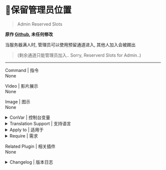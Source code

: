 # 📌保留管理员位置

> Admin Reserved Slots

**原作 [Github](https://github.com/fbef0102/L4D1_2-Plugins/blob/master/l4d_reservedslots), 未任何修改**

当服务器满人时, 管理员可以使用预留通道进入, 其他人加入会被踢出

>(剩余通道只能管理员加入.. Sorry, Reserverd Slots for Admin..)
---
Command | 指令
<br>None

Video | 影片展示
<br>None

Image | 图示
<br>None

<details><summary>ConVar | 控制台变量</summary>

cfg/sourcemod/l4d_reservedslots.cfg
```sourcepawn
// Reserved how many slots for Admin.(0=Off)
// 预留多少位置给管理员加入. (0=关闭)
l4d_reservedslots_adm "1"

// Players with these flags have access to use admin reserved slots. (Empty = Everyone, -1: Nobody)
// 具有这些标志的玩家可以使用管理员保留的插槽 (空=每个人, -1:没有人)
l4d_reservedslots_flag "z"

// If set to 1, reserved slots will hidden (subtracted 'l4d_reservedslots_adm' from the max slot 'sv_maxplayers')
// 为1时, 服务器会只会显示最大人数, 预留通道被隐藏
// 为0时, 服务器会显示最大人数+预留通道
l4d_reservedslots_hide "1"
```
</details>

<details><summary>Translation Support | 支持语言</summary>

```
English
繁體中文
简体中文
```
</details>

<details><summary>Apply to | 适用于</summary>

```php
L4D2
```
</details>

<details><summary>Require | 需求</summary>

1. [L4dtoolz](https://github.com/accelerator74/l4dtoolz)
</details>

Related Plugin | 相关插件
<br>None

<details><summary>Changelog | 版本日志</summary>

- v1.8 (2023-8-18)
	- Remake code

- v1.6 (2023-8-17)
	- Fixed server kicks all players when map change

- v1.5 (2023-7-1)
	- Require lef4dhooks v1.33 or above
	- Remake code, convert code to latest syntax
	- Fix warnings when compiling on SourceMod 1.11.
	- Optimize code and improve performance
	- Translation Support

- v1.0 (2023-5-3)
	- [Original Plugin by fenghf](https://bbs.3dmgame.com/thread-2804070-1-1.html)
</details>